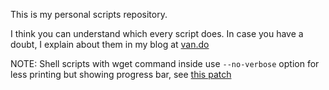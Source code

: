 This is my personal scripts repository.

I think you can understand which every script does. In case you have a
doubt, I explain about them in my blog at [van.do](http://van.do)

NOTE: Shell scripts with wget command inside use `--no-verbose` option
for less printing but showing progress bar, see 
[this patch](https://mytechrants.wordpress.com/2009/11/26/wget-add-progressbar-nv/)
